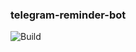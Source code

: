 ### telegram-reminder-bot

![Build](https://github.com/TMowka/telegram-reminder-bot/workflows/Build/badge.svg?branch=master)
